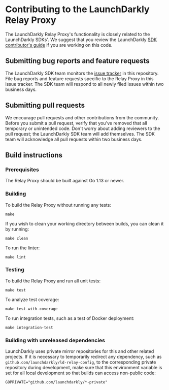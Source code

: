 # Contributing to the LaunchDarkly Relay Proxy
 
The LaunchDarkly Relay Proxy's functionality is closely related to the LaunchDarkly SDKs'. We suggest that you review the LaunchDarkly [SDK contributor's guide](https://docs.launchdarkly.com/docs/sdk-contributors-guide) if you are working on this code.
 
## Submitting bug reports and feature requests

The LaunchDarkly SDK team monitors the [issue tracker](https://github.com/launchdarkly/ld-relay/issues) in this repository. File bug reports and feature requests specific to the Relay Proxy in this issue tracker. The SDK team will respond to all newly filed issues within two business days.
 
## Submitting pull requests
 
We encourage pull requests and other contributions from the community. Before you submit a pull request, verify that you've removed that all temporary or unintended code. Don't worry about adding reviewers to the pull request; the LaunchDarkly SDK team will add themselves. The SDK team will acknowledge all pull requests within two business days.
 
## Build instructions
 
### Prerequisites
 
The Relay Proxy should be built against Go 1.13 or newer.

### Building

To build the Relay Proxy without running any tests:
```
make
```

If you wish to clean your working directory between builds, you can clean it by running:
```
make clean
```

To run the linter:
```
make lint
```

### Testing
 
To build the Relay Proxy and run all unit tests:
```
make test
```

To analyze test coverage:
```
make test-with-coverage
```

To run integration tests, such as a test of Docker deployment:
```
make integration-test
```

### Building with unreleased dependencies

LaunchDarkly uses private mirror repositories for this and other related projects. If it is necessary to temporarily redirect any dependency, such as `github.com/launchdarkly/ld-relay-config`, to the corresponding private repository during development, make sure that this environment variable is set for all local development so that builds can access non-public code:

```
GOPRIVATE="github.com/launchdarkly/*-private"
```
